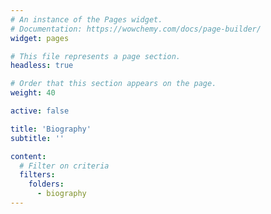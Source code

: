 ```yaml
---
# An instance of the Pages widget.
# Documentation: https://wowchemy.com/docs/page-builder/
widget: pages

# This file represents a page section.
headless: true

# Order that this section appears on the page.
weight: 40

active: false 

title: 'Biography'
subtitle: ''

content:
  # Filter on criteria
  filters:
    folders:
      - biography
---
```

